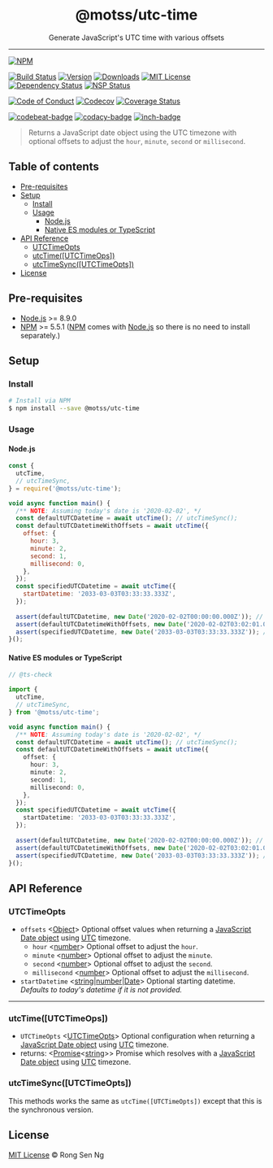 <div align="center" style="text-align: center;">
  <h1 style="border-bottom: none;">@motss/utc-time</h1>

  <p>Generate JavaScript's UTC time with various offsets</p>
</div>

<hr />

[![NPM][nodei-badge]][nodei-url]

[![Build Status][travis-badge]][travis-url]
[![Version][version-badge]][version-url]
[![Downloads][downloads-badge]][downloads-url]
[![MIT License][mit-license-badge]][mit-license-url]
[![Dependency Status][daviddm-badge]][daviddm-url]
[![NSP Status][nsp-badge]][nsp-url]

[![Code of Conduct][coc-badge]][coc-url]
[![Codecov][codecov-badge]][codecov-url]
[![Coverage Status][coveralls-badge]][coveralls-url]

[![codebeat-badge]][codebeat-url]
[![codacy-badge]][codacy-url]
[![inch-badge]][inch-url]

> Returns a JavaScript date object using the UTC timezone with optional offsets to adjust the `hour`, `minute`, `second` or `millisecond`.

## Table of contents

  - [Pre-requisites](#pre-requisites)
  - [Setup](#setup)
    - [Install](#install)
    - [Usage](#usage)
      - [Node.js](#nodejs)
      - [Native ES modules or TypeScript](#native-es-modules-or-typescript)
  - [API Reference](#api-reference)
    - [UTCTimeOpts](#utctimeopts)
    - [utcTime([UTCTimeOps])](#utctimeutctimeops)
    - [utcTimeSync([UTCTimeOpts])](#utctimesyncutctimeopts)
  - [License](#license)
  
## Pre-requisites

- [Node.js][node-js-url] >= 8.9.0
- [NPM][npm-url] >= 5.5.1 ([NPM][npm-url] comes with [Node.js][node-js-url] so there is no need to install separately.)

## Setup

### Install

```sh
# Install via NPM
$ npm install --save @motss/utc-time
```

### Usage

#### Node.js

```js
const {
  utcTime,
  // utcTimeSync,
} = require('@motss/utc-time');

void async function main() {
  /** NOTE: Assuming today's date is '2020-02-02', */
  const defaultUTCDatetime = await utcTime(); // utcTimeSync();
  const defaultUTCDatetimeWithOffsets = await utcTime({
    offset: {
      hour: 3,
      minute: 2,
      second: 1,
      millisecond: 0,
    },
  });
  const specifiedUTCDatetime = await utcTime({
    startDatetime: '2033-03-03T03:33:33.333Z',
  });
  
  assert(defaultUTCDatetime, new Date('2020-02-02T00:00:00.000Z')); // OK
  assert(defaultUTCDatetimeWithOffsets, new Date('2020-02-02T03:02:01.000Z')); // OK
  assert(specifiedUTCDatetime, new Date('2033-03-03T03:33:33.333Z')); // OK
}();
```

#### Native ES modules or TypeScript

```ts
// @ts-check

import {
  utcTime,
  // utcTimeSync,
} from '@motss/utc-time';

void async function main() {
  /** NOTE: Assuming today's date is '2020-02-02', */
  const defaultUTCDatetime = await utcTime(); // utcTimeSync();
  const defaultUTCDatetimeWithOffsets = await utcTime({
    offset: {
      hour: 3,
      minute: 2,
      second: 1,
      millisecond: 0,
    },
  });
  const specifiedUTCDatetime = await utcTime({
    startDatetime: '2033-03-03T03:33:33.333Z',
  });
  
  assert(defaultUTCDatetime, new Date('2020-02-02T00:00:00.000Z')); // OK
  assert(defaultUTCDatetimeWithOffsets, new Date('2020-02-02T03:02:01.000Z')); // OK
  assert(specifiedUTCDatetime, new Date('2033-03-03T03:33:33.333Z')); // OK
}();
```

## API Reference

### UTCTimeOpts

- `offsets` <[Object][object-mdn-url]> Optional offset values when returning a [JavaScript Date object][date-mdn-url] using [UTC][utc-url] timezone.
  - `hour` <[number][number-mdn-url]> Optional offset to adjust the `hour`.
  - `minute` <[number][number-mdn-url]> Optional offset to adjust the `minute`.
  - `second` <[number][number-mdn-url]> Optional offset to adjust the `second`.
  - `millisecond` <[number][number-mdn-url]> Optional offset to adjust the `millisecond`.
- `startDatetime` <[string][string-mdn-url]|[number][number-mdn-url]|[Date][date-mdn-url]> Optional starting datetime. _Defaults to today's datetime if it is not provided._

___

### utcTime([UTCTimeOps])

  - `UTCTimeOpts` <[UTCTimeOpts][utctimeopts-url]> Optional configuration when returning a [JavaScript Date object][date-mdn-url] using [UTC][utc-url] timezone.
  - returns: <[Promise][promise-mdn-url]&lt;[string][string-mdn-url]&gt;> Promise which resolves with a [JavaScript Date object][date-mdn-url] using [UTC][utc-url] timezone.

### utcTimeSync([UTCTimeOpts])

This methods works the same as `utcTime([UTCTimeOpts])` except that this is the synchronous version.

## License

[MIT License](https://motss.mit-license.org/) © Rong Sen Ng



[typescript-url]: https://github.com/Microsoft/TypeScript
[node-js-url]: https://nodejs.org
[npm-url]: https://www.npmjs.com
[node-releases-url]: https://nodejs.org/en/download/releases
[utc-url]: https://en.wikipedia.org/wiki/Coordinated_Universal_Time

[utctimeopts-url]: #utctimeopts

[array-mdn-url]: https://developer.mozilla.org/en-US/docs/Web/JavaScript/Reference/Global_Objects/Array
[boolean-mdn-url]: https://developer.mozilla.org/en-US/docs/Web/JavaScript/Reference/Global_Objects/Boolean
[function-mdn-url]: https://developer.mozilla.org/en-US/docs/Web/JavaScript/Reference/Global_Objects/Function
[map-mdn-url]: https://developer.mozilla.org/en-US/docs/Web/JavaScript/Reference/Global_Objects/Map
[number-mdn-url]: https://developer.mozilla.org/en-US/docs/Web/JavaScript/Reference/Global_Objects/Number
[object-mdn-url]: https://developer.mozilla.org/en-US/docs/Web/JavaScript/Reference/Global_Objects/Object
[promise-mdn-url]: https://developer.mozilla.org/en-US/docs/Web/JavaScript/Reference/Global_Objects/Promise
[regexp-mdn-url]: https://developer.mozilla.org/en-US/docs/Web/JavaScript/Reference/Global_Objects/RegExp
[set-mdn-url]: https://developer.mozilla.org/en-US/docs/Web/JavaScript/Reference/Global_Objects/Set
[string-mdn-url]: https://developer.mozilla.org/en-US/docs/Web/JavaScript/Reference/Global_Objects/String
[date-mdn-url]: https://developer.mozilla.org/en-US/docs/Web/JavaScript/Reference/Global_Objects/Date


[nodei-badge]: https://nodei.co/npm/@motss/utc-time.png?downloads=true&downloadRank=true&stars=true

[travis-badge]: https://img.shields.io/travis/motss/utc-time.svg?style=flat-square

[version-badge]: https://img.shields.io/npm/v/@motss/utc-time.svg?style=flat-square
[downloads-badge]: https://img.shields.io/npm/dm/@motss/utc-time.svg?style=flat-square
[mit-license-badge]: https://img.shields.io/github/license/mashape/apistatus.svg?style=flat-square
[nsp-badge]: https://nodesecurity.io/orgs/motss/projects/99ff02f7-7794-49ad-a542-3f994dc53d1b/badge?style=flat-square
[daviddm-badge]: https://img.shields.io/david/motss/utc-time.svg?style=flat-square

[coc-badge]: https://img.shields.io/badge/code%20of-conduct-ff69b4.svg?style=flat-square
[codecov-badge]: https://codecov.io/gh/motss/utc-time/branch/master/graph/badge.svg?style=flat-square
[coveralls-badge]: https://coveralls.io/repos/github/motss/utc-time/badge.svg?branch=master&style=flat-square

[codebeat-badge]: https://codebeat.co/badges/059cfaf2-d258-4529-9b16-39aba704ef33?style=flat-square
[codacy-badge]: https://api.codacy.com/project/badge/Grade/66d7c17a0eb54194a31cf76ce12d4bf7?style=flat-square
[inch-badge]: http://inch-ci.org/github/motss/utc-time.svg?branch=master&style=flat-square



[nodei-url]: https://nodei.co/npm/utc-time

[travis-url]: https://travis-ci.org/motss/utc-time
[version-url]: https://npmjs.org/package/@motss/utc-time
[downloads-url]: http://www.npmtrends.com/@motss/utc-time
[mit-license-url]: https://github.com/motss/utc-time/blob/master/LICENSE
[nsp-url]: https://nodesecurity.io/orgs/motss/projects/99ff02f7-7794-49ad-a542-3f994dc53d1b
[daviddm-url]: https://david-dm.org/motss/utc-time

[coc-url]: https://github.com/motss/utc-time/blob/master/CODE_OF_CONDUCT.md
[codecov-url]: https://codecov.io/gh/motss/utc-time
[coveralls-url]: https://coveralls.io/github/motss/utc-time?branch=master

[codebeat-url]: https://codebeat.co/projects/github-com-motss-utc-time-master
[codacy-url]: https://www.codacy.com/app/motss/utc-time?utm_source=github.com&amp;utm_medium=referral&amp;utm_content=motss/utc-time&amp;utm_campaign=Badge_Grade
[inch-url]: http://inch-ci.org/github/motss/utc-time
